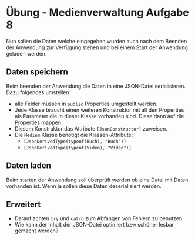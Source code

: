 # Übung - Medienverwaltung Aufgabe 8

Nun sollen die Daten welche eingegeben wurden auch nach dem Beenden der Anwendung zur Verfügung stehen und bei einem Start der Anwendung geladen werden.

## Daten speichern

Beim beenden der Anwendung die Daten in eine JSON-Datei serialisieren. Dazu folgendes umstellen:

* alle Felder müssen in `public` Properties umgestellt werden.
* Jede Klasse braucht einen weiteren Konstruktor mit all den Properties als Parameter die in dieser Klasse vorhanden sind. Diese dann auf die Properties mappen.
* Diesem Konstruktur das Attribute `[JsonConstructor]` zuweisen.
* Die `Medium` Klasse benötigt die Klassen-Attribute:
  * `[JsonDerivedType(typeof(Buch), "Buch")]`
  * `[JsonDerivedType(typeof(Video), "Video")]`

## Daten laden

Beim starten der Anwendung soll überprüft werden ob eine Datei mit Daten vorhanden ist. Wenn ja sollen diese Daten deserialisiert werden.

## Erweitert

* Darauf achten `try` und `catch` zum Abfangen von Fehlern zu benutzen.
* Wie kann der Inhalt der JSON-Datei optimiert bzw schöner lesbar gemacht werden?